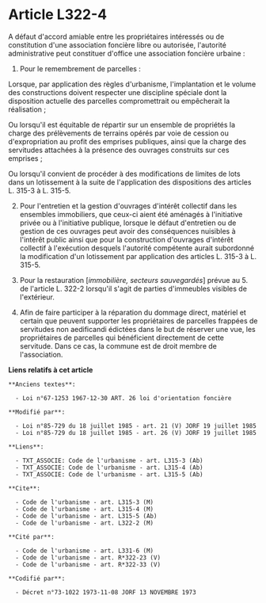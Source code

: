 # Article L322-4

A défaut d'accord amiable entre les propriétaires intéressés ou de constitution d'une association foncière libre ou
autorisée, l'autorité administrative peut constituer d'office une association foncière urbaine :

1. Pour le remembrement de parcelles :

Lorsque, par application des règles d'urbanisme, l'implantation et le volume des constructions doivent respecter une
discipline spéciale dont la disposition actuelle des parcelles compromettrait ou empêcherait la réalisation ;

Ou lorsqu'il est équitable de répartir sur un ensemble de propriétés la charge des prélèvements de terrains opérés par voie
de cession ou d'expropriation au profit des emprises publiques, ainsi que la charge des servitudes attachées à la présence
des ouvrages construits sur ces emprises ;

Ou lorsqu'il convient de procéder à des modifications de limites de lots dans un lotissement à la suite de l'application des
dispositions des articles L. 315-3 à L. 315-5.

2. Pour l'entretien et la gestion d'ouvrages d'intérêt collectif dans les ensembles immobiliers, que ceux-ci aient été
aménagés à l'initiative privée ou à l'initiative publique, lorsque le défaut d'entretien ou de gestion de ces ouvrages peut
avoir des conséquences nuisibles à l'intérêt public ainsi que pour la construction d'ouvrages d'intérêt collectif à
l'exécution desquels l'autorité compétente aurait subordonné la modification d'un lotissement par application des articles L.
315-3 à L. 315-5.

3. Pour la restauration [*immobilière, secteurs sauvegardés*] prévue au 5. de l'article L. 322-2 lorsqu'il s'agit de parties
d'immeubles visibles de l'extérieur.

4. Afin de faire participer à la réparation du dommage direct, matériel et certain que peuvent supporter les propriétaires de
parcelles frappées de servitudes non aedificandi édictées dans le but de réserver une vue, les propriétaires de parcelles qui
bénéficient directement de cette servitude. Dans ce cas, la commune est de droit membre de l'association.

**Liens relatifs à cet article**

	**Anciens textes**:

	  - Loi n°67-1253 1967-12-30 ART. 26 loi d'orientation foncière

	**Modifié par**:

	  - Loi n°85-729 du 18 juillet 1985 - art. 21 (V) JORF 19 juillet 1985
	  - Loi n°85-729 du 18 juillet 1985 - art. 26 (V) JORF 19 juillet 1985

	**Liens**:

	  - TXT_ASSOCIE: Code de l'urbanisme - art. L315-3 (Ab)
	  - TXT_ASSOCIE: Code de l'urbanisme - art. L315-4 (Ab)
	  - TXT_ASSOCIE: Code de l'urbanisme - art. L315-5 (Ab)

	**Cite**:

	  - Code de l'urbanisme - art. L315-3 (M)
	  - Code de l'urbanisme - art. L315-4 (M)
	  - Code de l'urbanisme - art. L315-5 (Ab)
	  - Code de l'urbanisme - art. L322-2 (M)

	**Cité par**:

	  - Code de l'urbanisme - art. L331-6 (M)
	  - Code de l'urbanisme - art. R*322-23 (V)
	  - Code de l'urbanisme - art. R*322-33 (V)

	**Codifié par**:

	  - Décret n°73-1022 1973-11-08 JORF 13 NOVEMBRE 1973
